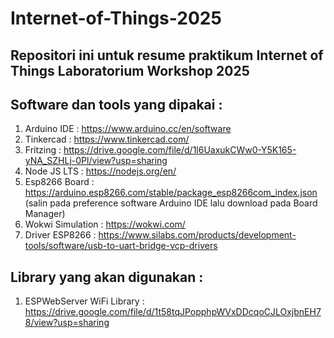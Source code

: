 # Internet-of-Things-2025
Repositori ini untuk resume praktikum Internet of Things Laboratorium Workshop 2025
--------------------------------------------------------------------------

Software dan tools yang dipakai :
-----------------------
1. Arduino IDE : https://www.arduino.cc/en/software
2. Tinkercad : https://www.tinkercad.com/
3. Fritzing : https://drive.google.com/file/d/1l6UaxukCWw0-Y5K165-yNA_SZHLj-0Pl/view?usp=sharing
4. Node JS LTS : https://nodejs.org/en/
5. Esp8266 Board : https://arduino.esp8266.com/stable/package_esp8266com_index.json (salin pada preference software Arduino IDE lalu download pada Board Manager)
6. Wokwi Simulation : https://wokwi.com/
7. Driver ESP8266 : https://www.silabs.com/products/development-tools/software/usb-to-uart-bridge-vcp-drivers

Library yang akan digunakan :
-----------------------
1. ESPWebServer WiFi Library : https://drive.google.com/file/d/1t58tqJPopphpWVxDDcqoCJLOxjbnEH78/view?usp=sharing
